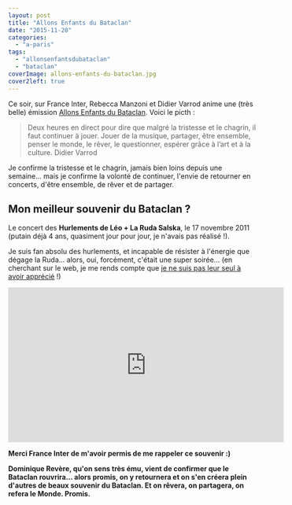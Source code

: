 ```yaml
---
layout: post
title: "Allons Enfants du Bataclan"
date: "2015-11-20"
categories: 
  - "a-paris"
tags: 
  - "allonsenfantsdubataclan"
  - "bataclan"
coverImage: allons-enfants-du-bataclan.jpg
cover2left: true
---
```


Ce soir, sur France Inter, Rebecca Manzoni et Didier Varrod anime une (très belle) émission [Allons Enfants du Bataclan](http://www.franceinter.fr/depeche-allons-enfants-du-bataclan). Voici le picth :

<blockquote class="citation">
	Deux heures en direct pour dire que malgré la tristesse et le chagrin, il faut continuer à jouer. Jouer de la musique, partager, être ensemble, penser le monde, le rêver, le questionner, espérer grâce à l’art et à la culture. Didier Varrod
</blockquote>

Je confirme la tristesse et le chagrin, jamais bien loins depuis une semaine... mais je confirme la volonté de continuer, l'envie de retourner en concerts, d'être ensemble, de rêver et de partager.

## Mon meilleur souvenir du Bataclan ?

Le concert des **Hurlements de Léo + La Ruda Salska**, le 17 novembre 2011 (putain déjà 4 ans, quasiment jour pour jour, je n'avais pas réalisé !).

Je suis fan absolu des hurlements, et incapable de résister à l'énergie que dégage la Ruda... alors, oui, forcément, c'était une super soirée... (en cherchant sur le web, je me rends compte que [je ne suis pas leur seul à avoir apprécié](http://www.sourdoreille.net/la-ruda-12-ans-apres-ca-donne-quoi/) !)

<div class="center">
<iframe width="560" height="315" src="https://www.youtube.com/embed/n8FxHe2K-LI" frameborder="0" allowfullscreen></iframe>
</div>  

**Merci France Inter de m'avoir permis de me rappeler ce souvenir :)**

**Dominique Revère, qu'on sens très ému, vient de confirmer que le Bataclan rouvrira... alors promis, on y retournera et on s'en créera plein d'autres de beaux souvenir du Bataclan. Et on rêvera, on partagera, on refera le Monde. Promis.**
